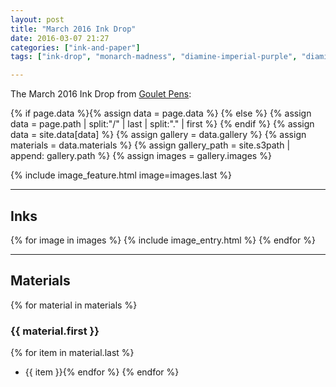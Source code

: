 ```yaml
---
layout: post
title: "March 2016 Ink Drop"
date: 2016-03-07 21:27
categories: ["ink-and-paper"]
tags: ["ink-drop", "monarch-madness", "diamine-imperial-purple", "diamine-majestic-blue", "diamine-regency-blue", "diamine-tyrian-purple", "noodlers-kung-te-cheng"]

---
```


The March 2016 Ink Drop from [Goulet Pens](http://gouletpens.com):

{% if page.data %}{% assign data = page.data %}
{% else %}
{% assign data = page.path | split:"/" | last | split:"." | first %}
{% endif %}
{% assign data = site.data[data] %}
{% assign gallery = data.gallery %}
{% assign materials = data.materials %}
{% assign gallery_path = site.s3path | append: gallery.path %}
{% assign images = gallery.images %}

{% include image_feature.html image=images.last %}

*******

## Inks

{% for image in images %}
{% include image_entry.html %}
{% endfor %}

*******

## Materials
{% for material in materials %}
### {{ material.first }}
{% for item in material.last %}
* {{ item }}{% endfor %}
{% endfor %}
